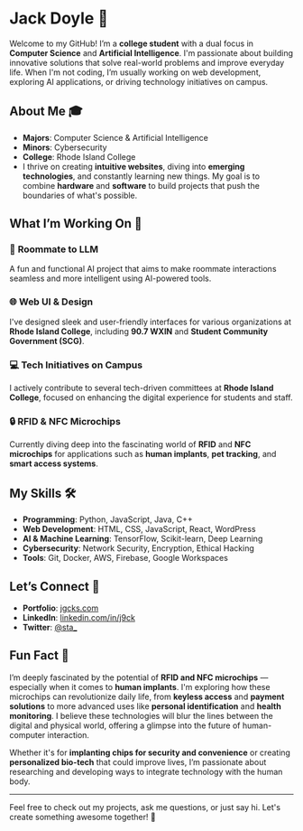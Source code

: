 # Jack Doyle 👋

Welcome to my GitHub! I’m a **college student** with a dual focus in **Computer Science** and **Artificial Intelligence**. I'm passionate about building innovative solutions that solve real-world problems and improve everyday life. When I'm not coding, I’m usually working on web development, exploring AI applications, or driving technology initiatives on campus.

## About Me 🎓

- **Majors**: Computer Science & Artificial Intelligence  
- **Minors**: Cybersecurity  
- **College**: Rhode Island College  
- I thrive on creating **intuitive websites**, diving into **emerging technologies**, and constantly learning new things. My goal is to combine **hardware** and **software** to build projects that push the boundaries of what's possible.

## What I’m Working On 🚀

### 🌟 **Roommate to LLM**
A fun and functional AI project that aims to make roommate interactions seamless and more intelligent using AI-powered tools.

### 🌐 **Web UI & Design**
I've designed sleek and user-friendly interfaces for various organizations at **Rhode Island College**, including **90.7 WXIN** and **Student Community Government (SCG)**.

### 💻 **Tech Initiatives on Campus**
I actively contribute to several tech-driven committees at **Rhode Island College**, focused on enhancing the digital experience for students and staff. 

### 🔒 **RFID & NFC Microchips**
Currently diving deep into the fascinating world of **RFID** and **NFC microchips** for applications such as **human implants**, **pet tracking**, and **smart access systems**.

## My Skills 🛠️

- **Programming**: Python, JavaScript, Java, C++
- **Web Development**: HTML, CSS, JavaScript, React, WordPress
- **AI & Machine Learning**: TensorFlow, Scikit-learn, Deep Learning
- **Cybersecurity**: Network Security, Encryption, Ethical Hacking
- **Tools**: Git, Docker, AWS, Firebase, Google Workspaces

## Let’s Connect 🤝

- **Portfolio**: [jgcks.com](https://www.jgcks.com)
- **LinkedIn**: [linkedin.com/in/j9ck](https://www.linkedin.com/in/j9ck)
- **Twitter**: [@sta_](https://twitter.com/sta_)

## Fun Fact 🎉

I’m deeply fascinated by the potential of **RFID and NFC microchips** — especially when it comes to **human implants**. I'm exploring how these microchips can revolutionize daily life, from **keyless access** and **payment solutions** to more advanced uses like **personal identification** and **health monitoring**. I believe these technologies will blur the lines between the digital and physical world, offering a glimpse into the future of human-computer interaction.

Whether it's for **implanting chips for security and convenience** or creating **personalized bio-tech** that could improve lives, I’m passionate about researching and developing ways to integrate technology with the human body.

---

Feel free to check out my projects, ask me questions, or just say hi. Let's create something awesome together! 🚀
